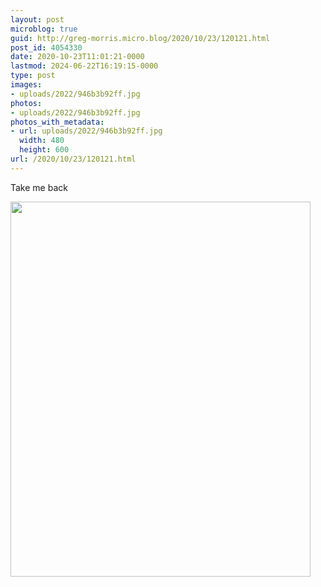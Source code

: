 ```yaml
---
layout: post
microblog: true
guid: http://greg-morris.micro.blog/2020/10/23/120121.html
post_id: 4054330
date: 2020-10-23T11:01:21-0000
lastmod: 2024-06-22T16:19:15-0000
type: post
images:
- uploads/2022/946b3b92ff.jpg
photos:
- uploads/2022/946b3b92ff.jpg
photos_with_metadata:
- url: uploads/2022/946b3b92ff.jpg
  width: 480
  height: 600
url: /2020/10/23/120121.html
---
```

Take me back

<img src="uploads/2022/946b3b92ff.jpg" width="480" height="600" alt="" />
